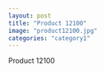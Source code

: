 ```yaml
---
layout: post
title: "Product 12100"
image: "product12100.jpg"
categories: "category1"
---
```

Product 12100
